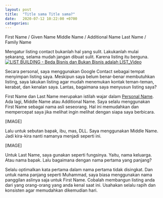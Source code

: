 ```yaml
---
layout: post
title:  "Title sama Title sama?"
date:   2020-07-12 10:22:00 +0700
categories: 
---
```


First Name / Given Name
Middle Name / Additional Name
Last Name / Family Name

Mengatur listing contact bukanlah hal yang sulit. Lakukanlah mulai sekarang, selama mudah jangan dibuat sulit. Karena listing itu berguna.  [![LIST BUILDING - Beda Bisnis dan Bukan Bisnis adalah LIST_Video](https://img.youtube.com/vi/kNQP7FKOEXA/0.jpg)](https://www.youtube.com/watch?v=kNQP7FKOEXA)

Secara personal, saya menggunakan Google Contact sebagai tempat menyimpan listing saya. Meskipun saya belum benar-benar membutuhkan listing, saya lakukan listing agar mudah menemukan kontak teman-teman, kerabat, dan kenalan saya. Lantas, bagaimana saya menyusun listing saya?

First Name dan Last Name merupakan istilah wajar dalam [Personal Name](https://en.wikipedia.org/wiki/Personal_name). Ada lagi, Middle Name atau Additional Name. Saya selalu menggunakan First Name sebagai nama asli seseorang. Hal ini memudahkan dan mempercepat saya jika melihat ingin melihat dengan siapa saya berbicara.

[IMAGE]

Lalu untuk sebutan bapak, ibu, mas, DLL. Saya menggunakan Middle Name. Jadi kira-kira nanti namanya menjadi seperti ini.

[IMAGE]

Untuk Last Name, saya gunakan seperti fungsinya. Yaitu, nama keluarga. Atau nama bapak. Lalu bagaimana dengan nama pertama yang panjang?

Selalu optimalkan kata pertama dalam nama pertama tidak disingkat. Dan untuk nama panjang seperti Muhammad, saya biasa menggunakan nama panggilan aslinya saja untuk First Name. Cobalah membangun listing anda dari yang orang-orang yang anda kenal saat ini. Usahakan selalu rapih dan konsisten agar memudahkan dikemudian hari.